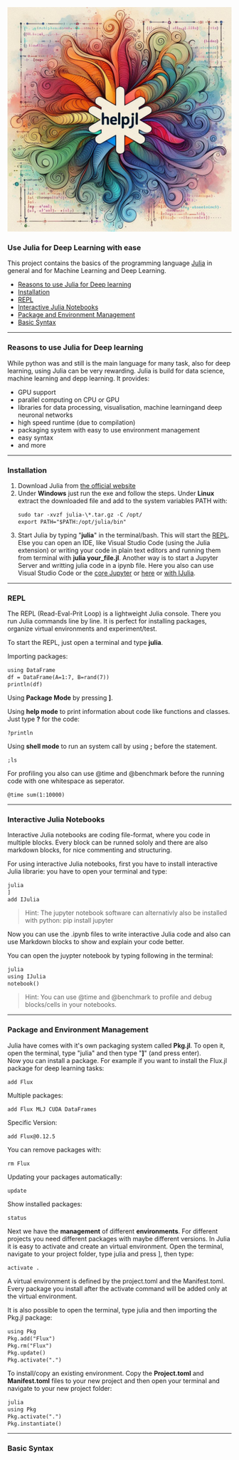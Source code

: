 <img src="./cover.png"></img>

### Use Julia for Deep Learning with ease
This project contains the basics of the programming language [Julia](https://julialang.org/) in general and for Machine Learning and Deep Learning.


- [Reasons to use Julia for Deep learning](#reasons-to-use-julia-for-deep-learning)
- [Installation](#installation)
- [REPL](#repl)
- [Interactive Julia Notebooks](#interactive-julia-notebooks)
- [Package and Environment Management](#package-and-environment-management)
- [Basic Syntax](#basic-syntax)



---
### Reasons to use Julia for Deep learning

While python was and still is the main language for many task, also for deep learning, using Julia can be very rewarding. Julia is build for data science, machine learning and depp learning. It provides:
- GPU support
- parallel computing on CPU or GPU
- libraries for data processing, visualisation, machine learningand deep neuronal networks
- high speed runtime (due to compilation)
- packaging system with easy to use environment management 
- easy syntax
- and more



---
### Installation

1. Download Julia from [the official website](https://julialang.org/downloads/)
2. Under **Windows** just run the exe and follow the steps. Under **Linux** extract the downloaded file and add to the system variables PATH with: 
    ```terminal
    sudo tar -xvzf julia-\*.tar.gz -C /opt/ 
    export PATH="$PATH:/opt/julia/bin"
    ```
3. Start Julia by typing "**julia**" in the terminal/bash. This will start the [REPL](#repl). Else you can open an IDE, like Visual Studio Code (using the Julia extension) or writing your code in plain text editors and running them from terminal with **julia your_file.jl**. Another way is to start a Jupyter Server and writting julia code in a ipynb file. Here you also can use Visual Studio Code or the [core Jupyter](https://jupyter.org/install) or [here](https://github.com/jupyterlab/jupyterlab-desktop) or [with IJulia](#interactive-julia-notebooks).



---
### REPL

The REPL (Read-Eval-Prit Loop) is a lightweight Julia console. There you run Julia commands line by line. It is perfect for installing packages, organize virtual environments and experiment/test.

To start the REPL, just open a terminal and type **julia**.

Importing packages:
```terminal
using DataFrame
df = DataFrame(A=1:7, B=rand(7))
println(df)
```

Using **Package Mode** by pressing **]**.

Using **help mode** to print information about code like functions and classes. Just type **?** for the code:
```terminal
?println
```

Using **shell mode** to run an system call by using **;** before the statement.
```terminal
;ls
```

For profiling you also can use @time and @benchmark before the running code with one whitespace as seperator.
```terminal
@time sum(1:10000)
```


---
### Interactive Julia Notebooks

Interactive Julia notebooks are coding file-format, where you code in multiple blocks. Every block can be runned sololy and there are also markdown blocks, for nice commenting and structuring.

For using interactive Julia notebooks, first you have to install interactive Julia librarie: you have to open your terminal and type:
```terminal
julia
]
add IJulia
```

> Hint: The jupyter notebook software can alternativly also be installed with python: pip install jupyter

Now you can use the .ipynb files to write interactive Julia code and also can use Markdown blocks to show and explain your code better.

You can open the juypter notebook by typing following in the terminal:

```terminal
julia
using IJulia
notebook()
```

> Hint: You can use @time and @benchmark to profile and debug blocks/cells in your notebooks.



---
### Package and Environment Management

Julia have comes with it's own packaging system called **Pkg.jl**. To open it, open the terminal, type "julia" and then type "**]**" (and press enter).<br>Now you can install a package. For example if you want to install the Flux.jl package for deep learning tasks:
```terminal
add Flux
```

Multiple packages:
```terminal
add Flux MLJ CUDA DataFrames
```

Specific Version:
```terminal
add Flux@0.12.5
```

You can remove packages with:
```terminal
rm Flux
```

Updating your packages automatically:
```terminal
update
```

Show installed packages:
```terminal
status
```

Next we have the **management** of different **environments**. For different projects you need different packages with maybe different versions. In Julia it is easy to activate and create an virtual environment. Open the terminal, navigate to your project folder, type julia and press ], then type:
```terminal
activate .
```

A virtual environment is defined by the project.toml and the Manifest.toml.<br>Every package you install after the activate command will be added only at the virtual environment.



It is also possible to open the terminal, type julia and then importing the Pkg.jl package:
```terminal
using Pkg
Pkg.add("Flux")
Pkg.rm("Flux")
Pkg.update()
Pkg.activate(".")
```

To install/copy an existing environment. Copy the **Project.toml** and **Manifest.toml** files to your new project and then open your terminal and navigate to your new project folder:
```terminal
julia
using Pkg
Pkg.activate(".")
Pkg.instantiate()
```


---
### Basic Syntax





